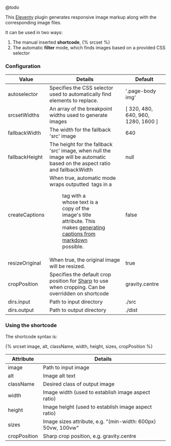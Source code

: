 @todo

This [Eleventy](https://www.11ty.dev/) plugin generates responsive image markup along with the corresponding image files.

It can be used in two ways:

1. The manual inserted **shortcode**, {% srcset %}
2. The automatic **filter** mode, which finds images based on a provided CSS selector

### Configuration

| Value | Details | Default |
|---|---|---|
|autoselector|Specifies the CSS selector used to automatically find <img> elements to replace.|'.page-body img'|
|srcsetWidths|An array of the breakpoint widths used to generate images|[ 320, 480, 640, 960, 1280, 1600 ]|
|fallbackWidth|The width for the fallback 'src' image|640|
|fallbackHeight|The height for the fallback 'src' image, when null the image will be automatic based on the aspect ratio and fallbackWidth|null|
|createCaptions|When true, automatic mode wraps outputted <img> tags in a <figure> tag with a <figcaption> whose text is a copy of the image's title attribute. This makes [generating captions from markdown](https://daringfireball.net/projects/markdown/syntax#img) possible.|false|
|resizeOriginal|When true, the original image will be resized.|true|
|cropPosition|Specifies the default crop position for [Sharp](https://sharp.pixelplumbing.com/) to use when cropping. Can be overridden on shortcode|gravity.centre|
|dirs.input|Path to input directory|./src|
|dirs.output|Path to output directory|./dist|


### Using the shortcode

The shortcode syntax is:

{% srcset image, alt, className, width, height, sizes, cropPosition %}

| Attribute | Details |
|---|---|
|image| Path to input image|
|alt|Image alt text|
|className|Desired class of output image|
|width|Image width (used to establish image aspect ratio)|
|height|Image height (used to establish image aspect ratio)|
|sizes|Image sizes attribute, e.g. "(min-width: 600px) 50vw, 100vw"|
|cropPosition|Sharp crop position, e.g. gravity.centre|
